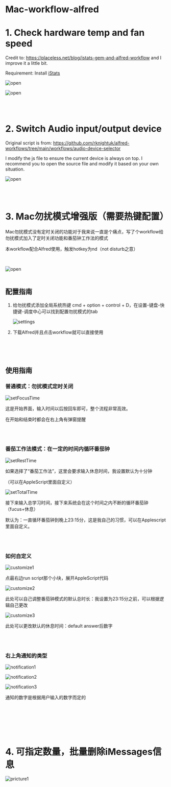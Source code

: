 # Mac-workflow-alfred

# 1. Check hardware temp and fan speed

Credit to: https://placeless.net/blog/istats-gem-and-alfred-workflow and I improve it a little bit.

Requirement: Install [iStats](https://chris911.github.io/iStats/)

![open](./picture/normal-fanspeed.png)

![open](./picture/high-fanspeed.png)

<br>
<br>

# 2. Switch Audio input/output device

Original script is from: https://github.com/rknightuk/alfred-workflows/tree/main/workflows/audio-device-selector

I modify the js file to ensure the current device is always on top. I recommend you to open the source file and modify it based on your own situation.

![open](./picture/audio.png)

<br>
<br>

# 3. Mac勿扰模式增强版（需要热键配置）

Mac勿扰模式没有定时关闭的功能对于我来说一直是个痛点，写了个workflow给勿扰模式加入了定时关闭功能和番茄钟工作法的模式

本workflow配合Alfred使用，触发hotkey为nd（not disturb之意）

<br>

![open](./picture/open.png)
<br>
<br>

## 配置指南

1. 给勿扰模式添加全局系统热键 cmd + option + control + D，在设置-键盘-快捷键-调度中心可以找到配置勿扰模式的tab

   ![settings](./picture/settings.png)

2. 下载Alfred并且点击workflow就可以直接使用



<br>
<br>
<br>

## 使用指南

### 普通模式：勿扰模式定时关闭

![setFocusTime](./picture/setFocusTime.png)

这是开始界面，输入时间以后按回车即可，整个流程非常高效。

在开始和结束时都会在右上角有弹窗提醒


<br>
<br>


### 番茄工作法模式：在一定的时间内循环番茄钟

![setRestTime](./picture/setRestTime.png)

如果选择了“番茄工作法”，这里会要求输入休息时间，我设置默认为十分钟

（可以在AppleScript里面自定义）

![setTotalTime](./picture/setTotalTime.png)

接下来输入总学习时间，接下来系统会在这个时间之内不断的循环番茄钟（fucus+休息）

默认为：一直循环番茄钟到晚上23:15分，这是我自己的习惯，可以在Applescript里面自定义。

<br>
<br>



### 如何自定义

![customize1](./picture/customize1.png)

点最右边run script那个小块，展开AppleScript代码
<br>

![customize2](./picture/customize2.png)

此处可以自己调整番茄钟模式的默认总时长：我设置为23:15分之前，可以根据逻辑自己更改
<br>

![customize3](./picture/customize3.png)

此处可以更改默认的休息时间：default answer后数字


<br>
<br>


### 右上角通知的类型

![notification1](./picture/notification1.png)

![notification2](./picture/notification2.png)

![notification3](./picture/notification3.png)

通知的数字是根据用户输入的数字而定的



<br>
<br>
<br>
<br>
<br>

# 4. 可指定数量，批量删除iMessages信息


![pricture1](./picture/picture1.png)
